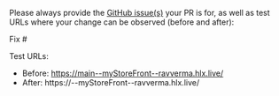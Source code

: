 Please always provide the [GitHub issue(s)](../issues) your PR is for, as well as test URLs where your change can be observed (before and after):

Fix #<gh-issue-id>

Test URLs:
- Before: https://main--myStoreFront--ravverma.hlx.live/
- After: https://<branch>--myStoreFront--ravverma.hlx.live/
